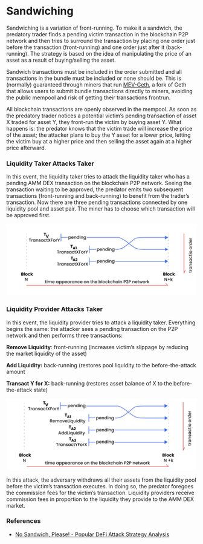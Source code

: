 # Sandwiching

Sandwiching is a variation of front-running. To make it a sandwich, the predatory trader finds a pending victim transaction in the blockchain P2P network and then tries to surround the transaction by placing one order just before the transaction (front-running) and one order just after it (back-running). The strategy is based on the idea of manipulating the price of an asset as a result of buying/selling the asset.

Sandwich transactions must be included in the order submitted and all transactions in the bundle must be included or none should be. This is (normally) guaranteed through miners that run [MEV-Geth](https://github.com/flashbots/mev-geth), a fork of Geth that allows users to submit bundle transactions directly to miners, avoiding the public mempool and risk of getting their transactions frontrun.

All blockchain transactions are openly observed in the mempool. As soon as the predatory trader notices a potential victim’s pending transaction of asset X traded for asset Y, they front-run the victim by buying asset Y. What happens is: the predator knows that the victim trade will increase the price of the asset; the attacker plans to buy the Y asset for a lower price, letting the victim buy at a higher price and then selling the asset again at a higher price afterward.

### **Liquidity Taker Attacks Taker**

In this event, the liquidity taker tries to attack the liquidity taker who has a pending AMM DEX transaction on the blockchain P2P network. Seeing the transaction waiting to be approved, the predator emits two subsequent transactions (front-running and back-running) to benefit from the trader’s transaction. Now there are three pending transactions connected by one liquidity pool and asset pair. The miner has to choose which transaction will be approved first.

![](<../../../.gitbook/assets/image (7).png>)

### **Liquidity Provider Attacks Taker**

In this event, the liquidity provider tries to attack a liquidity taker. Everything begins the same: the attacker sees a pending transaction on the P2P network and then performs three transactions:

**Remove Liquidity**: front-running (increases victim’s slippage by reducing the market liquidity of the asset)&#x20;

**Add Liquidity:** back-running (restores pool liquidity to the before-the-attack amount

**Transact Y for X:** back-running (restores asset balance of X to the before-the-attack state)&#x20;

![](<../../../.gitbook/assets/image (8).png>)

In this attack, the adversary withdraws all their assets from the liquidity pool before the victim’s transaction executes. In doing so, the predator foregoes the commission fees for the victim’s transaction. Liquidity providers receive commission fees in proportion to the liquidity they provide to the AMM DEX market.

### References

* [No Sandwich, Please! - Popular DeFi Attack Strategy Analysis](https://hackernoon.com/no-sandwich-please-popular-defi-attack-strategy-analysis-jk1734rf)

